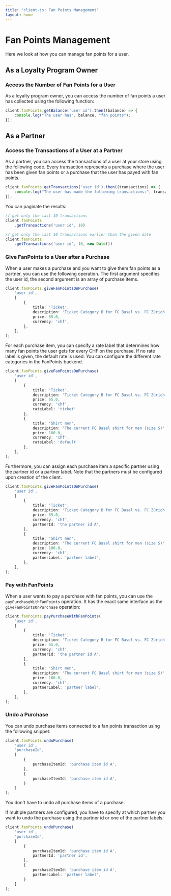 ```yaml
---
title: "client-js: Fan Points Management"
layout: home
---
```


# Fan Points Management

Here we look at how you can manage fan points for a user.

## As a Loyalty Program Owner

### Access the Number of Fan Points for a User

As a loyalty program owner, you can access the number of fan points a user has collected using the following function:

```typescript
client.fanPoints.getBalance('user id').then((balance) => {
    console.log("The user has", balance, "fan points");
});
```

## As a Partner

### Access the Transactions of a User at a Partner

As a partner, you can access the transactions of a user at your store using the following code. Every transaction represents a purchase where the user has been given fan points or a purchase that the user has payed with fan points.

```typescript
client.fanPoints.getTransactions('user id').then((transactions) => {
    console.log("The user has made the following transactions:", transactions);
});
```

You can paginate the results:

```typescript
// get only the last 10 transactions
client.fanPoints
    .getTransactions('user id', 10)

// get only the last 10 transactions earlier than the given date
client.fanPoints
    .getTransactions('user id', 10, new Date())
```

### Give FanPoints to a User after a Purchase

When a user makes a purchase and you want to give them fan points as a partner, you can use the following operation. The first argument specifies the user id, the second argument is an array of purchase items.

```typescript
client.fanPoints.giveFanPointsOnPurchase(
    'user id',
    [
        {
            title: 'Ticket',
            description: 'Ticket Category B for FC Basel vs. FC Zürich',
            price: 65.0,
            currency: 'chf',
        },
    ],
);
```

For each purchase item, you can specify a rate label that determines how many fan points the user gets for every CHF on the purchase. If no rate label is given, the default rate is used. You can configure the different rate categories in the FanPoints backend.

```typescript
client.fanPoints.giveFanPointsOnPurchase(
    'user id',
    [
        {
            title: 'Ticket',
            description: 'Ticket Category B for FC Basel vs. FC Zürich',
            price: 65.0,
            currency: 'chf',
            rateLabel: 'ticket'
        },
        {
            title: 'Shirt men',
            description: 'The current FC Basel shirt for men (size S)',
            price: 100.0,
            currency: 'chf',
            rateLabel: 'default'
        },
    ],
);
```

Furthermore, you can assign each purchase item a specific partner using the partner id or a partner label. Note that the partners must be configured upon creation of the client.

```typescript
client.fanPoints.giveFanPointsOnPurchase(
    'user id',
    [
        {
            title: 'Ticket',
            description: 'Ticket Category B for FC Basel vs. FC Zürich',
            price: 65.0,
            currency: 'chf',
            partnerId: 'the partner id A',
        },
        {
            title: 'Shirt men',
            description: 'The current FC Basel shirt for men (size S)',
            price: 100.0,
            currency: 'chf',
            partnerLabel: 'partner label',
        },
    ],
);
```

### Pay with FanPoints

When a user wants to pay a purchase with fan points, you can use the `payPurchaseWithFanPoints` operation. It has the exact same interface as the `giveFanPointsOnPurchase` operation:


```typescript
client.fanPoints.payPurchaseWithFanPoints(
    'user id',
    [
        {
            title: 'Ticket',
            description: 'Ticket Category B for FC Basel vs. FC Zürich',
            price: 65.0,
            currency: 'chf',
            partnerId: 'the partner id A',
        },
        {
            title: 'Shirt men',
            description: 'The current FC Basel shirt for men (size S)',
            price: 100.0,
            currency: 'chf',
            partnerLabel: 'partner label',
        },
    ],
);
```

### Undo a Purchase

You can undo purchase items connected to a fan points transaction using the following snippet:

```typescript
client.fanPoints.undoPurchase(
    'user id',
    'purchaseId',
    [
        {
            purchaseItemId: 'purchase item id A',
        },
        {
            purchaseItemId: 'purchase item id A',
        }
    ]
);
```

You don't have to undo all purchase items of a purchase.

If multiple partners are configured, you have to specify at which partner you want to undo the purchase using the partner id or one of the partner labels:

```typescript
client.fanPoints.undoPurchase(
    'user id',
    'purchaseId',
    [
        {
            purchaseItemId: 'purchase item id A',
            partnerId: 'partner id',
        },
        {
            purchaseItemId: 'purchase item id A',
            partnerLabel: 'partner label',
        }
    ]
);
```